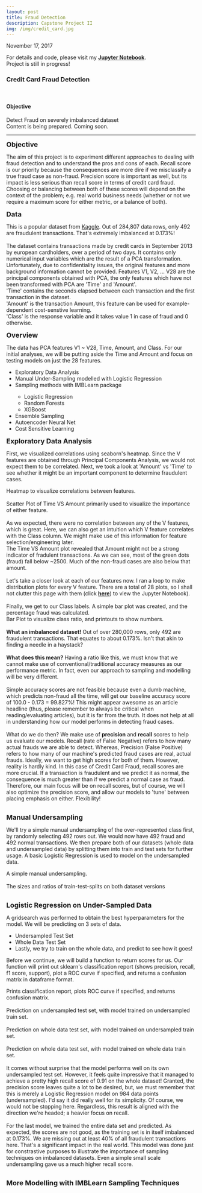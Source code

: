 ```yaml
---
layout: post
title: Fraud Detection
description: Capstone Project II
img: /img/credit_card.jpg
---
```

November 17, 2017<br>
<p>
    For details and code, please visit my <a href="https://github.com/IrvinTMD/My-DSI-Projects/blob/master/Capstone%20II/fraud_detection.ipynb"><b>Jupyter Notebook</b></a>.<br>
    Project is still in progress!
</p>
<h3>Credit Card Fraud Detection</h3>
<br/>

<h4>Objective</h4>
Detect Fraud on severely imbalanced dataset

<div class="img_row">
	<img class="col three" src="{{ site.baseurl }}/img/loading.jpg" alt="" title="example image"/>
</div>
<div class="col three caption">
	Content is being prepared. Coming soon.
</div>
<hr>
<b><font size="+1">Objective</font></b>
<p>	
	The aim of this project is to experiment different approaches to dealing with fraud detection and to understand the pros and cons of each. Recall score is our priority because the consequences are more dire if we misclassify a true fraud case as non-fraud. Precision score is important as well, but its impact is less serious than recall score in terms of credit card fraud. Choosing or balancing between both of these scores will depend on the context of the problem; e.g. real world business needs (whether or not we require a maximum score for either metric, or a balance of both).
</p>

<b><font size="+1">Data</font></b>
<p>	
	This is a popular dataset from <a href="https://www.kaggle.com/dalpozz/creditcardfraud">Kaggle</a>.
	Out of 284,807 data rows, only 492 are fraudulent transactions. That's extremely imbalanced at 0.173%!<br>
	<br>
	The dataset contains transactions made by credit cards in September 2013 by european cardholders, over a period of two days. It contains only numerical input variables which are the result of a PCA transformation. Unfortunately, due to confidentiality issues, the original features and more background information cannot be provided. Features V1, V2, ... V28 are the principal components obtained with PCA, the only features which have not been transformed with PCA are 'Time' and 'Amount'.<br>
	'Time' contains the seconds elapsed between each transaction and the first transaction in the dataset.<br>
	'Amount' is the transaction Amount, this feature can be used for example-dependent cost-senstive learning.<br>
	'Class' is the response variable and it takes value 1 in case of fraud and 0 otherwise.
</p>

<b><font size="+1">Overview</font></b>
<p>	
	The data has PCA features V1 ~ V28, Time, Amount, and Class. For our initial analyses, we will be putting aside the Time and Amount and focus on testing models on just the 28 features.
	<ul>
		<li>Exploratory Data Analysis</li>
		<li>Manual Under-Sampling modelled with Logistic Regression</li>
		<li>Sampling methods with IMBLearn package</li>
			<ul>
				<li>Logistic Regression</li>
				<li>Random Forests</li>
				<li>XGBoost</li></ul>
		<li>Ensemble Sampling</li>
		<li>Autoencoder Neural Net</li>
		<li>Cost Sensitive Learning</li>
	</ul>
</p>

<b><font size="+1">Exploratory Data Analysis</font></b>
<p>
	First, we visualized correlations using seaborn's heatmap. Since the V features are obtained through Principal Components Analysis, we would not expect them to be correlated. Next, we took a look at 'Amount' vs 'Time' to see whether it might be an important component to determine fraudulent cases.
</p>

<div class="img_row">
	<img class="col three" src="{{ site.baseurl }}/img/fd_heatmap.jpg" alt="" title="Correlation Heat Map"/>
</div>
<div class="col three caption">
	Heatmap to visualize correlations between features.
</div>
<br>
<div class="img_row">
	<img class="col three" src="{{ site.baseurl }}/img/fd_time_amount.jpg" alt="" title="Time VS Amount Plot"/>
</div>
<div class="col three caption">
	Scatter Plot of Time VS Amount primarily used to visualize the importance of either feature.
</div>
<br>
As we expected, there were no correlation between any of the V features, which is great. Here, we can also get an intuition which V feature correlates with the Class column. We might make use of this information for feature selection/engineering later.<br>
The Time VS Amount plot revealed that Amount might not be a strong indicator of fradulent transactions. As we can see, most of the green dots (fraud) fall below ~2500. Much of the non-fraud cases are also below that amount.<br>
<br>
Let's take a closer look at each of our features now. I ran a loop to make distribution plots for every V feature. There are a total of 28 plots, so I shall not clutter this page with them (click <a href="https://github.com/IrvinTMD/My-DSI-Projects/blob/master/Capstone%20II/fraud_detection.ipynb"><b>here</b></a>) to view the Jupyter Notebook).<br>
<br>
Finally, we get to our Class labels. A simple bar plot was created, and the percentage fraud was calculated.

<div class="img_row">
	<img class="col three" src="{{ site.baseurl }}/img/fd_ratio.jpg" alt="" title="Class Ratio Plot and Numbers"/>
</div>
<div class="col three caption">
	Bar Plot to visualize class ratio, and printouts to show numbers.
</div>
<br>
<b>What an imbalanced dataset!</b> Out of over 280,000 rows, only 492 are fraudulent transactions. That equates to about 0.173%. Isn't that akin to finding a needle in a haystack?<br>
<br>
<b>What does this mean?</b> Having a ratio like this, we must know that we cannot make use of conventional/traditional accuracy measures as our performance metric. In fact, even our approach to sampling and modelling will be very different.<br>
<br>
Simple accuracy scores are not feasible because even a dumb machine, which predicts non-fraud all the time, will get our baseline accuracy score of 100.0 - 0.173 = 99.827%! This might appear awesome as an article headline (thus, please remember to always be critical when reading/evaluating articles), but it is far from the truth. It does not help at all in understanding how our model performs in detecting fraud cases.<br>
<br>
What do we do then? We make use of <b>precision</b> and <b>recall</b> scores to help us evaluate our models. Recall (rate of False Negative) refers to how many actual frauds we are able to detect. Whereas, Precision (False Positive) refers to how many of our machine's predicted fraud cases are real, actual frauds. Ideally, we want to get high scores for both of them. However, reality is hardly kind. In this case of Credit Card Fraud, recall scores are more crucial. If a transaction is fraudulent and we predict it as normal, the consequence is much greater than if we predict a normal case as fraud. Therefore, our main focus will be on recall scores, but of course, we will also optimize the precision score, and allow our models to 'tune' between placing emphasis on either. Flexibility!<br>
<br>

<b><font size="+1">Manual Undersampling</font></b>
<p>
	We'll try a simple manual undersampling of the over-represented class first, by randomly selecting 492 rows out. We would now have 492 fraud and 492 normal transactions. We then prepare both of our datasets (whole data and undersampled data) by splitting them into train and test sets for further usage. A basic Logistic Regression is used to model on the undersampled data.
</p>

<div class="img_row">
	<img class="col three" src="{{ site.baseurl }}/img/fd_undersample.jpg" alt="" title="Undersampling Code"/>
</div>
<div class="col three caption">
	A simple manual undersampling.
</div>
<br>
<div class="img_row">
	<img class="col three" src="{{ site.baseurl }}/img/fd_size.jpg" alt="" title="Train Test Size and Ratio"/>
</div>
<div class="col three caption">
	The sizes and ratios of train-test-splits on both dataset versions
</div>
<br>

<b><font size="+1">Logistic Regression on Under-Sampled Data</font></b>
<p>
	A gridsearch was performed to obtain the best hyperparameters for the model. We will be predicting on 3 sets of data.
	<ul>
		<li>Undersampled Test Set</li>
		<li>Whole Data Test Set</li>
		<li>Lastly, we try to train on the whole data, and predict to see how it goes!</li>
	</ul>
	Before we continue, we will build a function to return scores for us. Our function will print out sklearn's classification report (shows precision, recall, f1 score, support), plot a ROC curve if specified, and returns a confusion matrix in dataframe format.
</p>

<div class="img_row">
	<img class="col three" src="{{ site.baseurl }}/img/fd_resfunc.jpg" alt="" title="Function for our performance metrics"/>
</div>
<div class="col three caption">
	Prints classification report, plots ROC curve if specified, and returns confusion matrix.
</div>
<br>
<div class="img_row">
	<img class="col three" src="{{ site.baseurl }}/img/lr_under_test.jpg" alt="" title="Predict on undersampled test set"/>
</div>
<div class="col three caption">
	Prediction on undersampled test set, with model trained on undersampled train set.
</div>
<br>
<div class="img_row">
	<img class="col three" src="{{ site.baseurl }}/img/lr_whole_test.jpg" alt="" title="Predict on whole data set"/>
</div>
<div class="col three caption">
	Prediction on whole data test set, with model trained on undersampled train set.
</div>
<br>
<div class="img_row">
	<img class="col three" src="{{ site.baseurl }}/img/lr_whole_traintest.jpg" alt="" title="Function for our performance metrics"/>
</div>
<div class="col three caption">
	Prediction on whole data test set, with model trained on whole data train set.
</div>
<br>
It comes without surprise that the model performs well on its own undersampled test set. However, it feels quite impressive that it managed to achieve a pretty high recall score of 0.91 on the whole dataset! Granted, the precision score leaves quite a lot to be desired, but, we must remember that this is merely a Logistic Regression model on 984 data points (undersampled). I'd say it did really well for its simplicity. Of course, we would not be stopping here. Regardless, this result is aligned with the direction we're headed; a heavier focus on recall.<br>
<br>
For the last model, we trained the entire data set and predicted. As expected, the scores are not good, as the training set is in itself imbalanced at 0.173%. We are missing out at least 40% of all fraudulent transactions here. That's a significant impact in the real world. This model was done just for constrastive purposes to illustrate the importance of sampling techniques on imbalanced datasets. Even a simple small scale undersampling gave us a much higher recall score.<br>
<br>

<b><font size="+1">More Modelling with IMBLearn Sampling Techniques</font></b>
<p>
	





	
</p>















